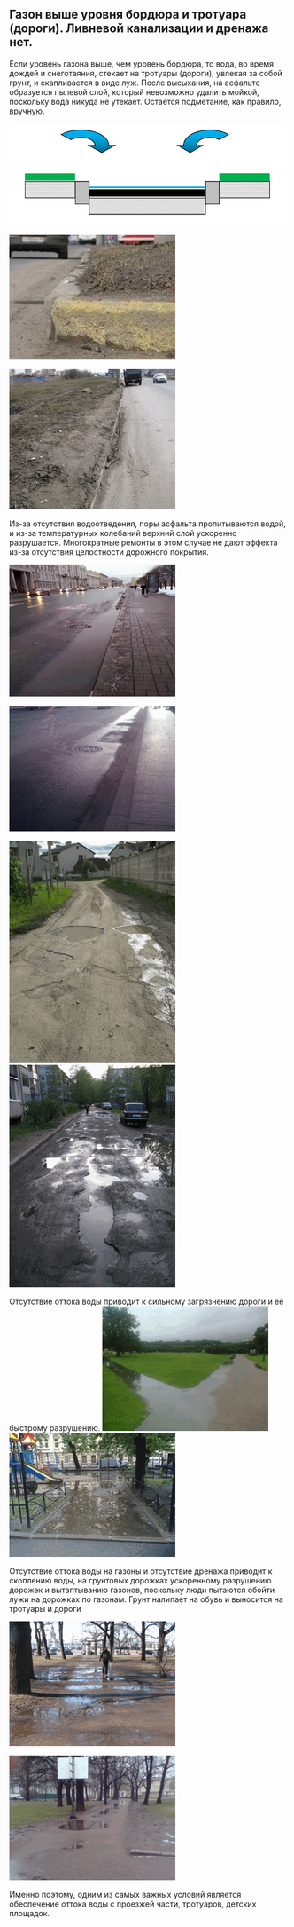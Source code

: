 ## Газон выше уровня бордюра и тротуара (дороги). Ливневой канализации и дренажа нет.

Если уровень газона выше, чем уровень бордюра, то вода, во время дождей и снеготаяния, стекает на тротуары (дороги), увлекая за собой грунт, и скапливается в виде луж. После высыхания, на асфальте образуется пылевой слой, который невозможно удалить мойкой, поскольку вода никуда не утекает. Остаётся подметание, как правило, вручную.



![уровень газона выше, чем уровень бордюра](/image/fig1_1.png "уровень газона выше, чем уровень бордюра")




![уровень газона выше, чем уровень бордюра](/image/fig1_2.jpg "уровень газона выше, чем уровень бордюра")



![уровень газона выше, чем уровень бордюра](/image/fig1_3.png "уровень газона выше, чем уровень бордюра")









Из-за отсутствия водоотведения, поры асфальта пропитываются водой, и из-за температурных колебаний верхний слой ускоренно разрушается. Многократные ремонты в этом случае не дают эффекта из-за отсутствия целостности дорожного покрытия.

![2012 год – ремонт дороги целиком](/image/fig1_4.png "2012 год – ремонт дороги целиком")



![Врезка разрушенного примыкания 2013 год](/image/fig1_5.png "Врезка разрушенного примыкания 2013 год")


![Отсутствие оттока воды](/image/fig1_6.png "Отсутствие оттока воды")
![Отсутствие оттока воды](/image/fig1_7.png "Отсутствие оттока воды")

Отсутствие оттока воды приводит к сильному загрязнению дороги и её быстрому разрушению.
![Отсутствие оттока воды](/image/fig1_8.png "Отсутствие оттока воды")
![Отсутствие оттока воды](/image/fig1_9.png "Отсутствие оттока воды")

Отсутствие оттока воды на газоны и отсутствие дренажа приводит к скоплению воды, на грунтовых дорожках ускоренному разрушению дорожек и вытаптыванию газонов, поскольку люди пытаются обойти лужи на дорожках по газонам.
Грунт налипает на обувь и выносится на тротуары и дороги


![Эрмитажный садик март 2012](/image/fig1_10.png "Эрмитажный садик март 2012")


![Эрмитажный садик. Фото с противоположного конца дорожки Январь 2014 года](/image/fig1_11.png "Эрмитажный садик. Фото с противоположного конца дорожки Январь 2014 года")


Именно поэтому, одним из самых важных условий является обеспечение оттока воды с проезжей части, тротуаров, детских площадок.

